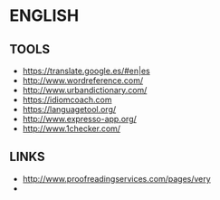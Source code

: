 ENGLISH
=======

TOOLS
-----

 * https://translate.google.es/#en|es
 * http://www.wordreference.com/
 * http://www.urbandictionary.com/
 * https://idiomcoach.com
 * https://languagetool.org/
 * http://www.expresso-app.org/
 * http://www.1checker.com/


LINKS
-----


 * http://www.proofreadingservices.com/pages/very
 * 
